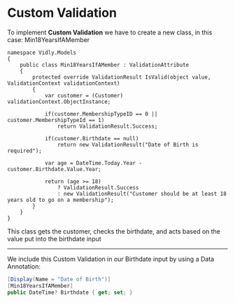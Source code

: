# Custom Validation

To implement **Custom Validation** we have to create a new class, in this case: Min18YearsIfAMember

```
namespace Vidly.Models
{
    public class Min18YearsIfAMember : ValidationAttribute
    {
        protected override ValidationResult IsValid(object value, ValidationContext validationContext)
        {
            var customer = (Customer) validationContext.ObjectInstance;

            if(customer.MembershipTypeID == 0 || customer.MembershipTypeId == 1)
                return ValidationResult.Success;

            if(customer.Birthdate == null)
                return new ValidationResult("Date of Birth is required");

            var age = DateTime.Today.Year - customer.Birthdate.Value.Year;

            return (age >= 18)
                ? ValidationResult.Success
                : new ValidationResult("Customer should be at least 18 years old to go on a membership");
        }
    }
}
```

This class gets the customer, checks the birthdate, and acts based on the value put into the birthdate input

***

We include this Custom Validation in our Birthdate input by using a Data Annotation:

```cs
[Display(Name = "Date of Birth")]
[Min18YearsIfAMember]
public DateTime? Birthdate { get; set; }
```
